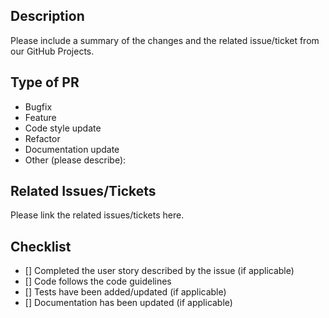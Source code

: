 ## Description

Please include a summary of the changes and the related issue/ticket from our GitHub Projects.

## Type of PR

<!-- Select one type by removing the others -->

- Bugfix
- Feature
- Code style update
- Refactor
- Documentation update
- Other (please describe):

## Related Issues/Tickets

Please link the related issues/tickets here.

## Checklist

- [] Completed the user story described by the issue (if applicable)
- [] Code follows the code guidelines
- [] Tests have been added/updated (if applicable)
- [] Documentation has been updated (if applicable)
